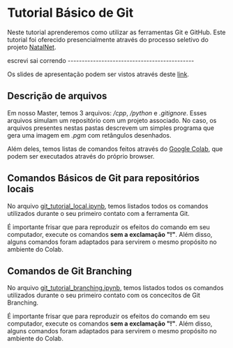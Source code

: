 # Tutorial Básico de Git
Neste tutorial aprenderemos como utilizar as ferramentas Git e GitHub.
Este tutorial foi oferecido presencialmente através do processo seletivo do projeto [NatalNet](https://github.com/Natalnet).

escrevi sai correndo ---------------------------------------------

Os slides de apresentação podem ser vistos através deste [link](https://docs.google.com/presentation/d/1IH-N9yISdsewonJFyCP2ZzpO4xwAASVkQ_HSoTU0hW8/edit?usp=sharing).

## Descrição de arquivos
Em nosso Master, temos 3 arquivos: _/cpp_, _/python_ e _.gitignore_. Esses arquivos simulam um repositório com um projeto associado. No caso, os arquivos presentes nestas pastas descrevem um simples programa que gera uma imagem em _.pgm_ com retângulos desenhados.

Além deles, temos listas de comandos feitos através do [Google Colab](https://colab.research.google.com/), que podem ser executados através do próprio browser.

## Comandos Básicos de Git para repositórios locais
No arquivo [git_tutorial_local.ipynb](https://github.com/angelomarcelino/git-tutorial/blob/master/git_tutorial_local.ipynb), temos listados todos os comandos utilizados durante o seu primeiro contato com a ferramenta Git.

É importante frisar que para reproduzir os efeitos do comando em seu computador, execute os comandos **sem a exclamação "!"**. Além disso, alguns comandos foram adaptados para servirem o mesmo propósito no ambiente do Colab. 

## Comandos de Git Branching
No arquivo [git_tutorial_branching.ipynb](https://github.com/angelomarcelino/git-tutorial/blob/master/git_tutorial_branching.ipynb), temos listados todos os comandos utilizados durante o seu primeiro contato com os concecitos de Git Branching.

É importante frisar que para reproduzir os efeitos do comando em seu computador, execute os comandos **sem a exclamação "!"**. Além disso, alguns comandos foram adaptados para servirem o mesmo propósito no ambiente do Colab. 
